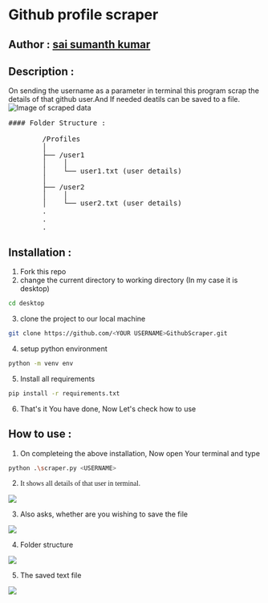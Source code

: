 # Github profile scraper
## Author : <a href="https://www.github.com/saisumanthkumar">sai sumanth kumar</a>

## Description :
On sending the username as a parameter in terminal this program scrap the details of that github user.And If needed deatils can be saved to a file.
<br>
<img src="/assets/1.png" alt="Image of scraped data" />

<pre>
#### Folder Structure :

        /Profiles
        │
        ├── /user1
        │    │
        │    └── user1.txt (user details)
        │
        ├── /user2
        │    │
        │    └── user2.txt (user details)
        .
        .
        .
</pre>

## Installation :

1. Fork this repo
2. change the current directory to working directory (In my case it is desktop)
``` bash
cd desktop
```
3. clone the project to our local machine
``` bash
git clone https://github.com/<YOUR USERNAME>GithubScraper.git
```
4. setup python environment
``` bash
python -m venv env
```
5. Install all requirements 
``` bash
pip install -r requirements.txt
```
6. That's it You have done, Now Let's check how to use 
 
## How to use :

1.  On completeing the above installation, Now open Your terminal and type

``` bash
python .\scraper.py <USERNAME>
```
2. <p style="font-family:sansserif">It shows all details of that user in terminal.</p>
<img src="/assets/5.png" />

3. <p> Also asks, whether are you wishing to save the file</p>
<img src="/assets/2.png" />

4. <p>Folder structure</p>
<img src="/assets/3.png" />

5. The saved text file 
<img src="/assets/4.png" />
